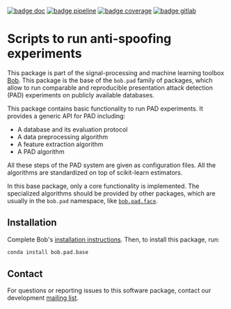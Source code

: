 [![badge doc](https://img.shields.io/badge/docs-v6.0.0-orange.svg)](https://www.idiap.ch/software/bob/docs/bob/bob.pad.base/v6.0.0/sphinx/index.html)
[![badge pipeline](https://gitlab.idiap.ch/bob/bob.pad.base/badges/v6.0.0/pipeline.svg)](https://gitlab.idiap.ch/bob/bob.pad.base/commits/v6.0.0)
[![badge coverage](https://gitlab.idiap.ch/bob/bob.pad.base/badges/v6.0.0/coverage.svg)](https://www.idiap.ch/software/bob/docs/bob/bob.pad.base/v6.0.0/coverage/)
[![badge gitlab](https://img.shields.io/badge/gitlab-project-0000c0.svg)](https://gitlab.idiap.ch/bob/bob.pad.base)

# Scripts to run anti-spoofing experiments

This package is part of the signal-processing and machine learning toolbox
[Bob](https://www.idiap.ch/software/bob).
This package is the base of the `bob.pad` family of packages, which allow to
run comparable and reproducible presentation attack detection (PAD) experiments
on publicly available databases.

This package contains basic functionality to run PAD experiments.
It provides a generic API for PAD including:

* A database and its evaluation protocol
* A data preprocessing algorithm
* A feature extraction algorithm
* A PAD algorithm

All these steps of the PAD system are given as configuration files.
All the algorithms are standardized on top of scikit-learn estimators.

In this base package, only a core functionality is implemented. The specialized
algorithms should be provided by other packages, which are usually in the
`bob.pad` namespace, like
[`bob.pad.face`](https://gitlab.idiap.ch/bob/bob.pad.face).

## Installation

Complete Bob's
[installation instructions](https://www.idiap.ch/software/bob/install). Then,
to install this package, run:
``` sh
conda install bob.pad.base
```

## Contact

For questions or reporting issues to this software package, contact our
development [mailing list](https://www.idiap.ch/software/bob/discuss).
